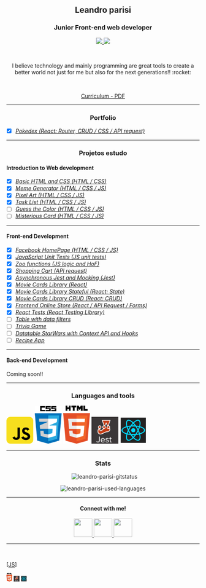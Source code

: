 <h2 align="center">Leandro parisi</h2>
<h3 align="center">Junior Front-end web developer</h3>
<p align="center">
  <a href="https://www.linkedin.com/in/leandro-parisi/" target="_blank" >
    <img src="https://i.ibb.co/Kx2GSrT/linkedin.png" width="35px">
  </a>
  <a href="https://www.instagram.com/leandroparisi.art/" target="_blank" >
    <img src="https://cdn.icon-icons.com/icons2/1211/PNG/512/1491579602-yumminkysocialmedia36_83067.png" width="35px">
  </a> 
</p>
<br />
<p align="center">
  I believe technology and mainly programming are great tools to create a better world not just for me but also for the next generations!! :rocket:
</p>
<br />
<p align="center">
  <a href="https://raw.githubusercontent.com/leandroparisi/leandroparisi/main/archives/CV.pdf" target="_blank">
    Curriculum - PDF
  </a>
</p>

<hr />

<h3 align="center">Portfolio</h3>

- [x] *[Pokedex (React: Router, CRUD / CSS / API request)](https://leandroparisi.github.io/pokedex/)*
<hr />

<h3 align="center">Projetos estudo</h3>
<h4>Introduction to Web development</h4>

- [x] *[Basic HTML and CSS (HTML / CSS)](URL)*
- [x] *[Meme Generator (HTML / CSS / JS)](URL)*
- [x] *[Pixel Art (HTML / CSS / JS)](URL)*
- [x] *[Task List (HTML / CSS / JS)](URL)*
- [ ] *[Guess the Color (HTML / CSS / JS)](URL)*
- [ ] *[Misterious Card (HTML / CSS / JS)](URL)*
<hr />


<h4>Front-end Development</h4>

- [x] *[Facebook HomePage (HTML / CSS / JS)](URL)*
- [x] *[JavaScript Unit Tests (JS unit tests)](URL)*
- [x] *[Zoo functions (JS logic and HoF)](URL)*
- [x] *[Shopping Cart (API request)](URL)*
- [x] *[Asynchronous Jest and Mocking (Jest)](URL)*
- [x] *[Movie Cards Library (React)](URL)*
- [x] *[Movie Cards Library Stateful (React: State)](URL)*
- [x] *[Movie Cards Library CRUD (React: CRUD)](URL)*
- [x] *[Frontend Online Store (React / API Request / Forms)](URL)*
- [x] *[React Tests (React Testing Library)](URL)*
- [ ] *[Table with data filters]()*
- [ ] *[Trivia Game]()*
- [ ] *[Datatable StarWars with Context API and Hooks]()*
- [ ] *[Recipe App]()*
<hr />


<h4>Back-end Development</h4>

<p>Coming soon!!</p>
<hr />

<h3 align="center">Languages and tools</h3>
<div style="margin: auto">
  <img src="https://raw.githubusercontent.com/leandroparisi/leandroparisi/main/assets/JavaScript-icon.png" alt="JavaScript" width="70px"/>
  <img src="https://raw.githubusercontent.com/leandroparisi/leandroparisi/main/assets/Css-icon.png" alt="CSS" width="70px"/>
  <img src="https://raw.githubusercontent.com/leandroparisi/leandroparisi/main/assets/Html-icon.png" alt="HTML" width="70px"/>
  <img src="https://raw.githubusercontent.com/leandroparisi/leandroparisi/main/assets/Jest-icon.png" alt="Jest" width="70px"/>
  <img src="https://raw.githubusercontent.com/leandroparisi/leandroparisi/main/assets/React-icon.png" alt="React" width="70px"/>
</div>

<hr />

<h3 align="center">Stats</h3>

  <p align="center">&nbsp;
      <img src="https://github-readme-stats.vercel.app/api?username=leandroparisi&count_private=true&show_icons=true&theme=graywhite&icon_color=268bd2&title_color=268bd2" alt="leandro-parisi-gitstatus" />
  </p>
  <p align="center">
      <img src="https://github-readme-stats.vercel.app/api/top-langs/?username=leandroparisi&layout=compact&theme=graywhite&title_color=268bd2" alt="leandro-parisi-used-languages" />
  </p>

<hr />
<h4 align="center">Connect with me!</h4>
<p align="center">
  <a href="https://www.linkedin.com/in/leandro-parisi/" target="_blank" >
    <img src="https://i.ibb.co/Kx2GSrT/linkedin.png" width="48px" height="48px">
  </a>
  <a href="https://github.com/leandroparisi" target="_blank" >
    <img src="https://cdn.iconscout.com/icon/free/png-256/github-108-438008.png" width="48px" height="48px">
  </a> 
  <a href="https://www.instagram.com/leandroparisi.art/" target="_blank" >
    <img src="https://cdn.icon-icons.com/icons2/1211/PNG/512/1491579602-yumminkysocialmedia36_83067.png" width="48px" height="48px">
  </a> 
</p>

<hr />
<br />


[[JS]]


[JS]: <img src="https://raw.githubusercontent.com/leandroparisi/leandroparisi/main/assets/JavaScript-icon.png" alt="JavaScript" width="15px"/>

[CSS]: <img src="https://raw.githubusercontent.com/leandroparisi/leandroparisi/main/assets/Css-icon.png" alt="CSS" width="15px"/>

<img src="https://raw.githubusercontent.com/leandroparisi/leandroparisi/main/assets/Html-icon.png" alt="HTML" width="15px"/>

<img src="https://raw.githubusercontent.com/leandroparisi/leandroparisi/main/assets/Jest-icon.png" alt="Jest" width="15px"/>

<img src="https://raw.githubusercontent.com/leandroparisi/leandroparisi/main/assets/React-icon.png" alt="React" width="15px"/>